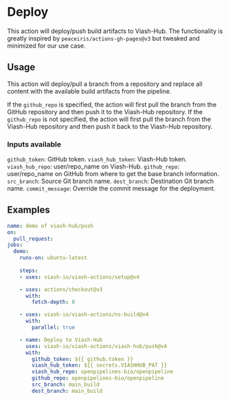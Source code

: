 # Deploy

This action will deploy/push build artifacts to Viash-Hub.
The functionality is greatly inspired by `peaceiris/actions-gh-pages@v3` but tweaked and minimized for our use case.

## Usage

This action will deploy/pull a branch from a repository and replace all content with the available build artifacts from the pipeline.

If the `github_repo` is specified, the action will first pull the branch from the GitHub repository and then push it to the Viash-Hub repository.
If the `github_repo` is not specified, the action will first pull the branch from the Viash-Hub repository and then push it back to the Viash-Hub repository.

### Inputs available

  `github_token`: GitHub token.
  `viash_hub_token`: Viash-Hub token.
  `viash_hub_repo`: user/repo_name on Viash-Hub.
  `github_repo`: user/repo_name on GitHub from where to get the base branch information.
  `src_branch`: Source Git branch name.
  `dest_branch`: Destination Git branch name.
  `commit_message`: Override the commit message for the deployment.

## Examples

```yaml
name: demo of viash-hub/push
on:
  pull_request:
jobs:
  demo:
    runs-on: ubuntu-latest
    
    steps:
    - uses: viash-io/viash-actions/setup@v4

    - uses: actions/checkout@v3
      with:
        fetch-depth: 0

    - uses: viash-io/viash-actions/ns-build@v4
      with:
        parallel: true        

    - name: Deploy to Viash-Hub
      uses: viash-io/viash-actions/viash-hub/push@v4
      with:
        github_token: ${{ github.token }}
        viash_hub_token: ${{ secrets.VIASHHUB_PAT }}
        viash_hub_repo: openpipelines-bio/openpipeline
        github_repo: openpipelines-bio/openpipeline
        src_branch: main_build
        dest_branch: main_build
```
